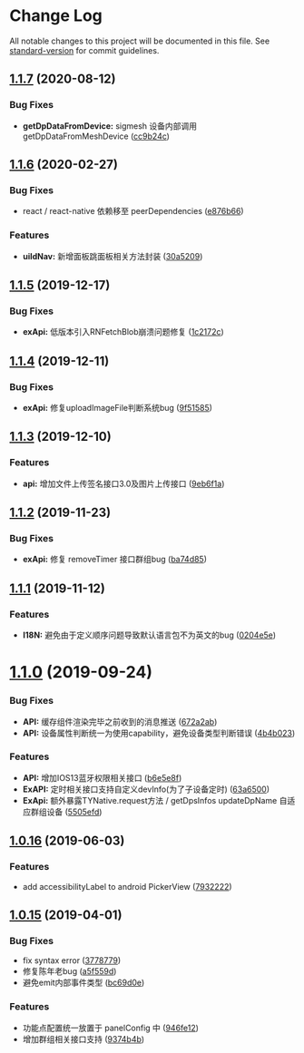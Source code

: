 # Change Log

All notable changes to this project will be documented in this file. See [standard-version](https://github.com/conventional-changelog/standard-version) for commit guidelines.

<a name="1.1.7"></a>
## [1.1.7](http://code.registry.wgine.com/TuyaRN/tuya-native-kit/compare/v1.1.6...v1.1.7) (2020-08-12)


### Bug Fixes

* **getDpDataFromDevice:** sigmesh 设备内部调用 getDpDataFromMeshDevice ([cc9b24c](cc9b24c))



<a name="1.1.6"></a>
## [1.1.6](http://code.registry.wgine.com/TuyaRN/tuya-native-kit/compare/v1.1.5...v1.1.6) (2020-02-27)


### Bug Fixes

* react / react-native 依赖移至 peerDependencies ([e876b66](e876b66))


### Features

* **uiIdNav:** 新增面板跳面板相关方法封装 ([30a5209](30a5209))



<a name="1.1.5"></a>
## [1.1.5](http://code.registry.wgine.com/TuyaRN/tuya-native-kit/compare/v1.1.4...v1.1.5) (2019-12-17)


### Bug Fixes

* **exApi:** 低版本引入RNFetchBlob崩溃问题修复 ([1c2172c](1c2172c))



<a name="1.1.4"></a>
## [1.1.4](http://code.registry.wgine.com/TuyaRN/tuya-native-kit/compare/v1.1.3...v1.1.4) (2019-12-11)


### Bug Fixes

* **exApi:** 修复uploadImageFile判断系统bug ([9f51585](9f51585))



<a name="1.1.3"></a>
## [1.1.3](http://code.registry.wgine.com/TuyaRN/tuya-native-kit/compare/v1.1.2...v1.1.3) (2019-12-10)


### Features

* **api:** 增加文件上传签名接口3.0及图片上传接口 ([9eb6f1a](9eb6f1a))



<a name="1.1.2"></a>
## [1.1.2](http://code.registry.wgine.com/TuyaRN/tuya-native-kit/compare/v1.1.1...v1.1.2) (2019-11-23)


### Bug Fixes

* **exApi:** 修复 removeTimer 接口群组bug ([ba74d85](ba74d85))



<a name="1.1.1"></a>
## [1.1.1](http://code.registry.wgine.com/TuyaRN/tuya-native-kit/compare/v1.1.0...v1.1.1) (2019-11-12)


### Features

* **I18N:** 避免由于定义顺序问题导致默认语言包不为英文的bug ([0204e5e](0204e5e))



<a name="1.1.0"></a>
# [1.1.0](http://code.registry.wgine.com/TuyaRN/tuya-native-kit/compare/v1.0.16...v1.1.0) (2019-09-24)


### Bug Fixes

* **API:** 缓存组件渲染完毕之前收到的消息推送 ([672a2ab](672a2ab))
* **API:** 设备属性判断统一为使用capability，避免设备类型判断错误 ([4b4b023](4b4b023))


### Features

* **API:** 增加IOS13蓝牙权限相关接口 ([b6e5e8f](b6e5e8f))
* **ExAPI:** 定时相关接口支持自定义devInfo(为了子设备定时) ([63a6500](63a6500))
* **ExApi:** 额外暴露TYNative.request方法 / getDpsInfos updateDpName 自适应群组设备 ([5505efd](5505efd))



<a name="1.0.16"></a>
## [1.0.16](http://code.registry.wgine.com/TuyaRN/tuya-native-kit/compare/v1.0.15...v1.0.16) (2019-06-03)


### Features

* add accessibilityLabel to android PickerView ([7932222](7932222))



<a name="1.0.15"></a>
## [1.0.15](http://code.registry.wgine.com/TuyaRN/tuya-native-kit/compare/v1.0.13...v1.0.15) (2019-04-01)


### Bug Fixes

* fix syntax error ([3778779](3778779))
* 修复陈年老bug ([a5f559d](a5f559d))
* 避免emit内部事件类型 ([bc69d0e](bc69d0e))


### Features

* 功能点配置统一放置于 panelConfig 中 ([946fe12](946fe12))
* 增加群组相关接口支持 ([9374b4b](9374b4b))

